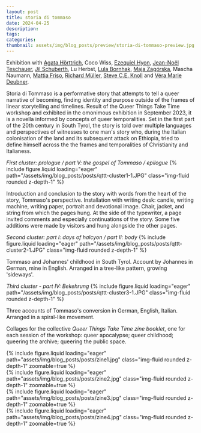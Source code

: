 ```yaml
---
layout: post
title: storia di tommaso
date: 2024-04-25
description:
tags:
categories:
thumbnail: assets/img/blog_posts/preview/storia-di-tommaso-preview.jpg
---
```


Exhibition with [Agata Hörttrich](https://www.agatahoerttrich.com/queerthingstaketime), Coco Wiss, [Ezequiel Hyon](https://www.instagram.com/ezehyon/), [Jean-Noël Teschauer](https://bueronoelle.com/), [Jil Schuberth](https://www.instagram.com/jilschuberth/), Lu Herbst, [Lula Bornhak](http://lulabornhak.com/), [Maja Zagórska](https://majazagorska.com/), Mascha Naumann, [Mattia Friso](https://mattiafriso.com/), [Richard Müller](https://www.instagram.com/targetlady/), [Steve C.E. Knoll](https://www.instagram.com/scek_art/) and [Véra Marie Deubner](https://veramariedeubner.com/).

Storia di Tommaso is a performative story that attempts to tell a queer narrative of becoming, finding identity and purpose outside of the frames of linear storytelling and timelines. Result of the Queer Things Take Time workshop and exhibited in the omonimous exhibition in September 2023, it is a novella informed by  concepts of queer temporalities. Set in the first part of the 20th century in South Tyrol, the story is told over multiple languages and perspectives of witnesses to one man's story who, during the Italian colonisation of the land and its subsequent attack on Ethiopia, tried to define himself across the the frames and temporalities of Christianity and Italianess. 

_First cluster: prologue / part V: the gospel of Tommaso / epilogue_
{% include figure.liquid loading="eager" path="/assets/img/blog_posts/posts/qttt-cluster1-1.JPG" class="img-fluid rounded z-depth-1" %}
<div class="caption">
    Introduction and conclusion to the story with words from the heart of the story, Tommaso's perspective.
    Installation with writing desk: candle, writing machine, writing paper, portrait and devotional image. Chair, jacket, and string from which the pages hung. At the side of the typewriter, a page invited comments and especially continuations of the story. Some five additions were made by visitors and hung alongside the other pages.
</div>



_Second cluster: part I: days of halcyon / part II: body_
{% include figure.liquid loading="eager" path="/assets/img/blog_posts/posts/qttt-cluster2-1.JPG" class="img-fluid rounded z-depth-1" %} 
<div class="caption">
    Tommaso and Johannes' childhood in South Tyrol. Account by Johannes in German, mine in English. Arranged in a tree-like pattern, growing 'sideways'.
</div>

_Third cluster - part IV: Bekehrung_
{% include figure.liquid loading="eager" path="/assets/img/blog_posts/posts/qttt-cluster3-1.JPG" class="img-fluid rounded z-depth-1" %}
<div class="caption">
    Three accounts of Tommaso's conversion in German, English, Italian. Arranged in a spiral-like movement.
</div>


Collages for the collective *Queer Things Take Time zine booklet*, one for each session of the workshop: queer apocalypse; queer childhood; queering the archive; queering the public space.

<div class="row mt-4">
    <div class="col-sm mt-4 mt-md-0">
        {% include figure.liquid loading="eager" path="assets/img/blog_posts/posts/zine1.jpg" class="img-fluid rounded z-depth-1" zoomable=true %}
    </div>
    <div class="col-sm mt-4 mt-md-0">
        {% include figure.liquid loading="eager" path="assets/img/blog_posts/posts/zine2.jpg" class="img-fluid rounded z-depth-1" zoomable=true %}
    </div>
   <div class="col-sm mt-4 mt-md-0">
        {% include figure.liquid loading="eager" path="assets/img/blog_posts/posts/zine3.jpg" class="img-fluid rounded z-depth-1" zoomable=true %}
    </div>
   <div class="col-sm mt-4 mt-md-0">
        {% include figure.liquid loading="eager" path="assets/img/blog_posts/posts/zine4.jpg" class="img-fluid rounded z-depth-1" zoomable=true %}
    </div>
</div>
